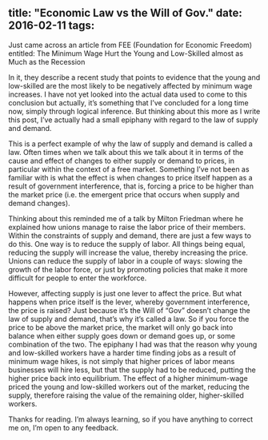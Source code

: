 title: "Economic Law vs the Will of Gov."
date: 2016-02-11
tags:
---

Just came across an article from FEE (Foundation for Economic Freedom) entitled: The Minimum Wage Hurt the Young and Low-Skilled almost as Much as the Recession

In it, they describe a recent study that points to evidence that the young and low-skilled are the most likely to be negatively affected by minimum wage increases. I have not yet looked into the actual data used to come to this conclusion but actually, it’s something that I’ve concluded for a long time now, simply through logical inference. But thinking about this more as I write this post, I’ve actually had a small epiphany with regard to the law of supply and demand.

This is a perfect example of why the law of supply and demand is called a law. Often times when we talk about this we talk about it in terms of the cause and effect of changes to either supply or demand to prices, in particular within the context of a free market. Something I’ve not been as familiar with is what the effect is when changes to price itself happen as a result of government interference, that is, forcing a price to be higher than the market price (i.e. the emergent price that occurs when supply and demand changes).

Thinking about this reminded me of a talk by Milton Friedman where he explained how unions manage to raise the labor price of their members. Within the constraints of supply and demand, there are just a few ways to do this. One way is to reduce the supply of labor. All things being equal, reducing the supply will increase the value, thereby increasing the price. Unions can reduce the supply of labor in a couple of ways: slowing the growth of the labor force, or just by promoting policies that make it more difficult for people to enter the workforce.

However, affecting supply is just one lever to affect the price. But what happens when price itself is the lever, whereby government interference, the price is raised? Just because it’s the Will of “Gov” doesn’t change the law of supply and demand, that’s why it’s called a law. So if you force the price to be above the market price, the market will only go back into balance when either supply goes down or demand goes up, or some combination of the two. The epiphany I had was that the reason why young and low-skilled workers have a harder time finding jobs as a result of minimum wage hikes, is not simply that higher prices of labor means businesses will hire less, but that the supply had to be reduced, putting the higher price back into equilibrium. The effect of a higher minimum-wage priced the young and low-skilled workers out of the market, reducing the supply, therefore raising the value of the remaining older, higher-skilled workers.

Thanks for reading. I’m always learning, so if you have anything to correct me on, I’m open to any feedback.
